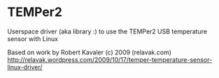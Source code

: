 TEMPer2
=======

Userspace driver (aka library :) to use the TEMPer2 USB temperature sensor with Linux

Based on work by Robert Kavaler (c) 2009 (relavak.com)
http://relavak.wordpress.com/2009/10/17/temper-temperature-sensor-linux-driver/
